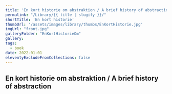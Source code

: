 ```yaml
---
title: 'En kort historie om abstraktion / A brief history of abstraction'
permalink: "/Library/{{ title | slugify }}/"
shortTitle: 'En kort historie'
thumbUrl: '/assets/images/library/thumbs/EnKortHistorie.jpg'
imgUrl: "front.jpg"
galleryFolder: "EnKortHistorieOm"
gallery:
tags:
  - book
date: 2022-01-01
eleventyExcludeFromCollections: false
---
```



<div class="Txt">
  <h2>En kort historie om abstraktion / A brief history of abstraction</h2>
</div>